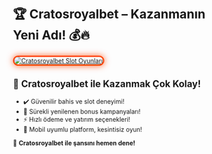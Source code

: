 <h1>🏆 Cratosroyalbet – Kazanmanın Yeni Adı! 💰🔥</h1>

<a href="https://cutt.ly/CratosLink" title="Cratosroyalbet Slot Oyunları">
  <img src="https://i.ibb.co/BtMhhf6/g-venligiris.jpg" alt="Cratosroyalbet Slot Oyunları" style="max-width: 100%; border: 3px solid #ff4500; border-radius: 15px; box-shadow: 0px 0px 15px rgba(255, 69, 0, 0.8);">
</a>

<h2>🚀 Cratosroyalbet ile Kazanmak Çok Kolay!</h2>
<ul>
  <li>✔️ Güvenilir bahis ve slot deneyimi!</li>
  <li>🎁 Sürekli yenilenen bonus kampanyaları!</li>
  <li>⚡️ Hızlı ödeme ve yatırım seçenekleri!</li>
  <li>📱 Mobil uyumlu platform, kesintisiz oyun!</li>
</ul>

<p>💎 <strong>Cratosroyalbet ile şansını hemen dene!</strong></p>

<meta name="description" content="Cratosroyalbet'te kazanmaya başla! Yüksek oranlar, bonuslar ve anlık ödemeler seni bekliyor!">
